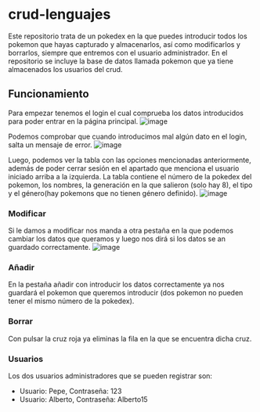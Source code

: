 # crud-lenguajes
Este repositorio trata de un pokedex en la que puedes introducir todos los pokemon que hayas capturado y almacenarlos, así como modificarlos y borrarlos, siempre que entremos con el usuario administrador. En el repositorio se incluye la base de datos llamada pokemon que ya tiene almacenados los usuarios del crud.

## Funcionamiento
Para empezar tenemos el login el cual comprueba los datos introducidos para poder entrar en la página principal.
![image](https://user-images.githubusercontent.com/91873656/158355402-1ee99366-9499-4d23-9069-d2dcad1eec95.png)

Podemos comprobar que cuando introducimos mal algún dato en el login, salta un mensaje de error.
![image](https://user-images.githubusercontent.com/91873656/155383836-4b0ff0f3-e2d2-4c5b-9366-0d0f4bd19ae6.png)

Luego, podemos ver la tabla con las opciones mencionadas anteriormente, además de poder cerrar sesión en el apartado que menciona el usuario iniciado arriba a la izquierda. La tabla contiene el número de la pokedex del pokemon, los nombres, la generación en la que salieron (solo hay 8), el tipo y el género(hay pokemons que no tienen género definido). 
![image](https://user-images.githubusercontent.com/91873656/155384101-674a53d4-1820-4b71-b15d-73d793f03595.png)

### Modificar
Si le damos a modificar nos manda a otra pestaña en la que podemos cambiar los datos que queramos y luego nos dirá si los datos se an guardado correctamente.
![image](https://user-images.githubusercontent.com/91873656/155384906-fc680b76-094a-4d39-9a61-f5249beec93f.png)

### Añadir
En la pestaña añadir con introducir los datos correctamente ya nos guardará el pokemon que queremos introducir (dos pokemon no pueden tener el mismo número de la pokedex).

### Borrar 
Con pulsar la cruz roja ya eliminas la fila en la que se encuentra dicha cruz.

### Usuarios 
Los dos usuarios administradores que se pueden registrar son:
- Usuario: Pepe, Contraseña: 123
- Usuario: Alberto, Contraseña: Alberto15
